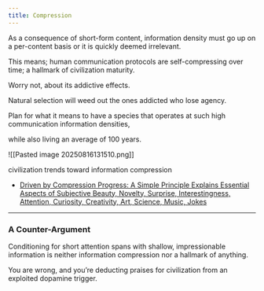 ```yaml
---
title: Compression
---
```


As a consequence of 
short-form content, 
information density must go up 
on a per-content basis
or it is quickly deemed irrelevant.

This means;
human communication protocols 
are self-compressing 
over time; 
a hallmark of civilization maturity.

Worry not,
about its addictive effects. 

Natural selection will weed out 
the ones addicted 
who lose agency.

Plan for what it means
to have a species that operates
at such high communication information densities, 

while also living 
an average of 100 years.

![[Pasted image 20250816131510.png]]

civilization trends toward information compression

- [Driven by Compression Progress: A Simple Principle Explains Essential Aspects of Subjective Beauty, Novelty, Surprise, Interestingness, Attention, Curiosity, Creativity, Art, Science, Music, Jokes](https://arxiv.org/abs/0812.4360)


---

### A Counter-Argument

Conditioning for short attention spans with shallow, impressionable information is neither information compression nor a hallmark of anything.

You are wrong, and you’re deducting praises for civilization from an exploited dopamine trigger.
